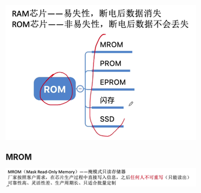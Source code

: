 


![输入图片说明](/imgs/2025-08-06/JXQop5EInuuGmCq1.png)

## MROM
![输入图片说明](/imgs/2025-08-06/TbuP95LsQP77sNy1.png)

##
<!--stackedit_data:
eyJoaXN0b3J5IjpbLTEyODc5OTU2NDVdfQ==
-->